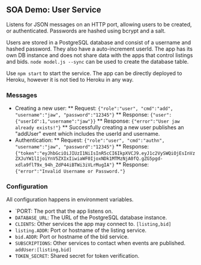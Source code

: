 ## SOA Demo: User Service

Listens for JSON messages on an HTTP port, allowing users to be created, or authenticated.  Passwords are hashed using bcrypt and a salt.

Users are stored in a PostgreSQL database and consist of a username and hashed password.  They also have a auto-increment userId.  The app has its own DB instance and does not share data with the apps that control listings and bids.  `node model.js --sync` can be used to create the database table.

Use `npm start` to start the service.  The app can be directly deployed to Heroku, however it is not tied to Heroku in any way.

### Messages

* Creating a new user:
** Request:  `{"role":"user", "cmd":"add", "username":"jaw", "password":"12345"}` 
** Response: `{"user":{"userId":1,"username":"jaw"}}`
** Response: `{"error":"User jaw already exists!"}`
** Successfully creating a new user publishes an "addUser" event which includes the userId and username.
* Authentication:
** Request:  `{"role":"user", "cmd":"authn", "username":"jaw", "password":"12345"}`
** Response: `{"token":"eyJhbGciOiJIUzI1NiIsInR5cCI6IkpXVCJ9.eyJ1c2VySWQiOjEsInVzZXJuYW1lIjoiYnV5ZXIxIiwiaWF0IjoxNDk1MTMzNjA0fQ.gZG5pgd-xdla9flT9x_94h_ZdP44iBTWi3iVLrMugIA"}`
** Response: `{"error":"Invalid Username or Password."}`

### Configuration

All configuration happens in environment variables.

* `PORT: The port that the app listens on.
* `DATABASE_URL`: The URL of the PostgreSQL database instance.
* `CLIENTS`: Other services the app may connect to.  `[listing,bid]`
* `listing.ADDR`: Port or hostname of the listing service.
* `bid.ADDR`: Port or hostname of the bid service.
* `SUBSCRIPTIONS`: Other services to contact when events are published.  `addUser:[listing,bid]`
* `TOKEN_SECRET`: Shared secret for token verification.
